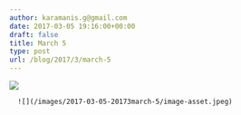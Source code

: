 ```yaml
---
author: karamanis.g@gmail.com
date: 2017-03-05 19:16:00+00:00
draft: false
title: March 5
type: post
url: /blog/2017/3/march-5
---
```


![](/images/2017-03-05-20173march-5/image-asset.jpeg)

  


  
      ![](/images/2017-03-05-20173march-5/image-asset.jpeg)

